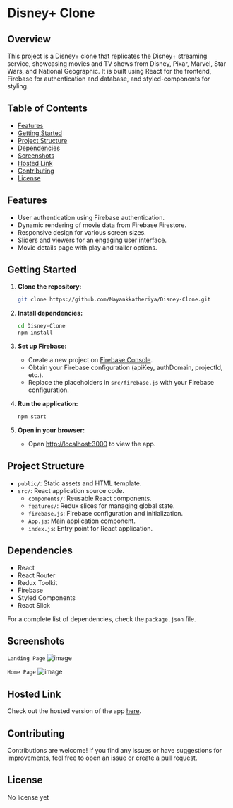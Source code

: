 # Disney+ Clone

## Overview

This project is a Disney+ clone that replicates the Disney+ streaming service, showcasing movies and TV shows from Disney, Pixar, Marvel, Star Wars, and National Geographic. It is built using React for the frontend, Firebase for authentication and database, and styled-components for styling.

## Table of Contents

- [Features](#features)
- [Getting Started](#getting-started)
- [Project Structure](#project-structure)
- [Dependencies](#dependencies)
- [Screenshots](#screenshots)
- [Hosted Link](#hosted-link)
- [Contributing](#contributing)
- [License](#license)

## Features

- User authentication using Firebase authentication.
- Dynamic rendering of movie data from Firebase Firestore.
- Responsive design for various screen sizes.
- Sliders and viewers for an engaging user interface.
- Movie details page with play and trailer options.

## Getting Started

1. **Clone the repository:**

    ```bash
    git clone https://github.com/Mayankkatheriya/Disney-Clone.git
    ```

2. **Install dependencies:**

    ```bash
    cd Disney-Clone
    npm install
    ```

3. **Set up Firebase:**
    - Create a new project on [Firebase Console](https://console.firebase.google.com/).
    - Obtain your Firebase configuration (apiKey, authDomain, projectId, etc.).
    - Replace the placeholders in `src/firebase.js` with your Firebase configuration.

4. **Run the application:**

    ```bash
    npm start
    ```

5. **Open in your browser:**
    - Open [http://localhost:3000](http://localhost:3000) to view the app.

## Project Structure

- `public/`: Static assets and HTML template.
- `src/`: React application source code.
  - `components/`: Reusable React components.
  - `features/`: Redux slices for managing global state.
  - `firebase.js`: Firebase configuration and initialization.
  - `App.js`: Main application component.
  - `index.js`: Entry point for React application.

## Dependencies

- React
- React Router
- Redux Toolkit
- Firebase
- Styled Components
- React Slick

For a complete list of dependencies, check the `package.json` file.

## Screenshots

`Landing Page`
![image](https://github.com/Mayankkatheriya/Disney-Clone/assets/128832286/8d6be903-b8bb-49a4-85f4-ae728cdb916f)

`Home Page`
![image](https://github.com/Mayankkatheriya/Disney-Clone/assets/128832286/b01554ef-340f-46e8-96b4-03cb800a013e)

## Hosted Link

Check out the hosted version of the app [here](https://disney-clone-psi-henna.vercel.app/).

## Contributing

Contributions are welcome! If you find any issues or have suggestions for improvements, feel free to open an issue or create a pull request.

## License

No license yet

